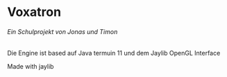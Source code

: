 # Voxatron

###### Ein Schulprojekt von Jonas und Timon

Die Engine ist based auf Java termuin 11 und dem Jaylib OpenGL Interface

Made with jaylib
